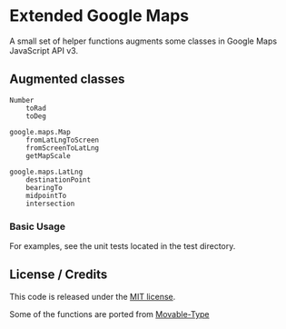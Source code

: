 # Extended Google Maps

A small set of helper functions augments some classes in Google Maps JavaScript API v3.

## Augmented classes
    Number
        toRad
        toDeg
        
    google.maps.Map
        fromLatLngToScreen
        fromScreenToLatLng
        getMapScale
        
    google.maps.LatLng
        destinationPoint
        bearingTo
        midpointTo
        intersection

### Basic Usage

For examples, see the unit tests located in the test directory.

## License / Credits

This code is released under the [MIT license](http://en.wikipedia.org/wiki/MIT_License).

Some of the functions are ported from [Movable-Type](http://www.movable-type.co.uk/scripts/latlong.html)